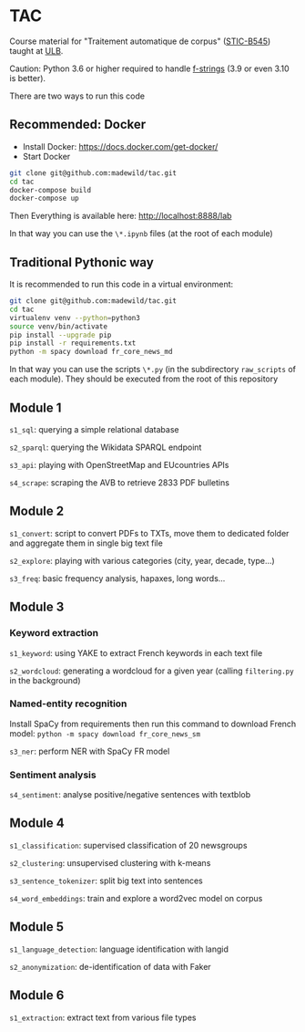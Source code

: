 # TAC

Course material for "Traitement automatique de corpus" ([STIC-B545](https://www.ulb.be/fr/programme/stic-b545)) taught at [ULB](https://ulb.be).

Caution: Python 3.6 or higher required to handle [f-strings](https://www.python.org/dev/peps/pep-0498/) (3.9 or even 3.10 is better).

There are two ways to run this code

## Recommended: Docker

- Install Docker: <https://docs.docker.com/get-docker/>
- Start Docker

```bash
git clone git@github.com:madewild/tac.git
cd tac
docker-compose build
docker-compose up
```

Then Everything is available here: <http://localhost:8888/lab>

In that way you can use the `\*.ipynb` files (at the root of each module)

## Traditional Pythonic way

It is recommended to run this code in a virtual environment:

```bash
git clone git@github.com:madewild/tac.git
cd tac
virtualenv venv --python=python3
source venv/bin/activate
pip install --upgrade pip
pip install -r requirements.txt
python -m spacy download fr_core_news_md
```

In that way you can use the scripts `\*.py` (in the subdirectory `raw_scripts` of each module).
They should be executed from the root of this repository

## Module 1

`s1_sql`: querying a simple relational database

`s2_sparql`: querying the Wikidata SPARQL endpoint

`s3_api`: playing with OpenStreetMap and EUcountries APIs

`s4_scrape`: scraping the AVB to retrieve 2833 PDF bulletins

## Module 2

`s1_convert`: script to convert PDFs to TXTs, move them to dedicated folder and aggregate them in single big text file

`s2_explore`: playing with various categories (city, year, decade, type...)

`s3_freq`: basic frequency analysis, hapaxes, long words...

## Module 3

### Keyword extraction

`s1_keyword`: using YAKE to extract French keywords in each text file

`s2_wordcloud`: generating a wordcloud for a given year (calling `filtering.py` in the background)

### Named-entity recognition

Install SpaCy from requirements then run this command to download French model: `python -m spacy download fr_core_news_sm`

`s3_ner`: perform NER with SpaCy FR model

### Sentiment analysis

`s4_sentiment`: analyse positive/negative sentences with textblob

## Module 4

`s1_classification`: supervised classification of 20 newsgroups

`s2_clustering`: unsupervised clustering with k-means

`s3_sentence_tokenizer`: split big text into sentences

`s4_word_embeddings`: train and explore a word2vec model on corpus


## Module 5

`s1_language_detection`: language identification with langid

`s2_anonymization`: de-identification of data with Faker

## Module 6

`s1_extraction`: extract text from various file types
